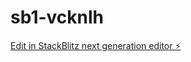 # sb1-vcknlh

[Edit in StackBlitz next generation editor ⚡️](https://stackblitz.com/~/github.com/MartyMoo79/sb1-vcknlh)